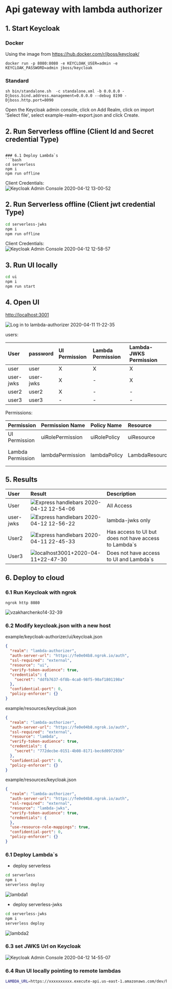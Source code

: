 # Api gateway with lambda authorizer

## 1. Start Keycloak

### Docker
Using the image from https://hub.docker.com/r/jboss/keycloak/
```
docker run -p 8080:8080 -e KEYCLOAK_USER=admin -e KEYCLOAK_PASSWORD=admin jboss/keycloak
```
###  Standard
```
sh bin/standalone.sh  -c standalone.xml -b 0.0.0.0 -Djboss.bind.address.management=0.0.0.0 --debug 8190 -Djboss.http.port=8090
```
Open the Keycloak admin console, click on Add Realm, click on import 'Select file', select example-realm-export.json and click Create.

## 2. Run Serverless offline (Client Id and Secret credential Type)

```

### 6.1 Deploy Lambda`s
```bash
cd serverless
npm i
npm run offline
```
Client Credentials:  
![Keycloak Admin Console 2020-04-12 13-00-52](../../docs/Keycloak%20Admin%20Console%202020-04-12%2013-00-52.png)

## 2. Run Serverless offline (Client jwt credential Type)
```bash
cd serverless-jwks
npm i
npm run offline
```

Client Credentials:  
![Keycloak Admin Console 2020-04-12 12-58-57](../../docs/Keycloak%20Admin%20Console%202020-04-12%2012-58-57.png)



## 3. Run UI locally

```bash
cd ui
npm i
npm run start
```

## 4. Open UI
[http://localhost:3001](http://localhost:3001)

![Log in to lambda-authorizer 2020-04-11 11-22-35](../../docs/Log%20in%20to%20lambda-authorizer%202020-04-11%2011-22-35.png)

users:

| User      | password  | UI Permission | Lambda Permission | Lambda-JWKS Permission |
|:----------|:----------|:--------------|:------------------|:-----------------------|
| user      | user      | X             | X                 | X                      |
| user-jwks | user-jwks | X             | -                 | X                      |
| user2     | user2     | X             | -                 | -                      |
| user3     | user3     | -             | -                 | -                      |

Permissions:

| Permission        | Permission Name  | Policy Name  | Resource       | Action                      |
|:------------------|:-----------------|:-------------|:---------------|:----------------------------|
| UI Permission     | uiRolePermission | uiRolePolicy | uiResource     | Access To UI                |
| Lambda Permission | lambdaPermission | lambdaPolicy | LambdaResource | Permission To Invoke Lambda |

## 5. Results

| User      | Result                                                                                                 | Description                                           |
|:----------|:-------------------------------------------------------------------------------------------------------|:------------------------------------------------------|
| User      | ![Express handlebars 2020-04-12 12-54-06](../../docs/Express%20handlebars%202020-04-12%2012-54-06.png) | All Access                                            |
| user-jwks | ![Express handlebars 2020-04-12 12-56-22](../../docs/Express%20handlebars%202020-04-12%2012-56-22.png) | lambda-jwks only                                      |
| User2     | ![Express handlebars 2020-04-11 22-45-33](../../docs/Express%20handlebars%202020-04-12%2012-57-43.png) | Has access to UI but does not have access to Lambda`s |
| User3     | ![localhost3001+2020-04-11+22-47-30](../../docs/localhost3001%2B2020-04-11%2B22-47-30.png)             | Does not have access to UI and Lambda`s               |

## 6. Deploy to cloud
### 6.1 Run Keycloak with ngrok
```console
ngrok http 8080 
```
![vzakharchenko14-32-39](../../docs/vzakharchenko14-32-39.png)
### 6.2 Modify keycloak.json with a new host

example/keycloak-authorizer/ui/keycloak.json
```json
{
  "realm": "lambda-authorizer",
  "auth-server-url": "https://fe0e04b8.ngrok.io/auth",
  "ssl-required": "external",
  "resource": "ui",
  "verify-token-audience": true,
  "credentials": {
    "secret": "ddfb7637-6f8b-4ca8-98f5-90af1801198a"
  },
  "confidential-port": 0,
  "policy-enforcer": {}
}
```

example/resources/keycloak.json
```json
{
  "realm": "lambda-authorizer",
  "auth-server-url": "https://fe0e04b8.ngrok.io/auth",
  "ssl-required": "external",
  "resource": "lambda",
  "verify-token-audience": true,
  "credentials": {
    "secret": "772decbe-0151-4b08-8171-bec6d097293b"
  },
  "confidential-port": 0,
  "policy-enforcer": {}
}
```
example/resources/keycloak.json
```json
{
  "realm": "lambda-authorizer",
  "auth-server-url": "https://fe0e04b8.ngrok.io/auth",
  "ssl-required": "external",
  "resource": "lambda-jwks",
  "verify-token-audience": true,
  "credentials": {
  },
  "use-resource-role-mappings": true,
  "confidential-port": 0,
  "policy-enforcer": {}
}
```

### 6.1 Deploy Lambda`s
- deploy serverless
```bash
cd serverless
npm i
serverless deploy
```
![lambda1](../../docs/lambda1.png)

- deploy serverless-jwks
```bash
cd serverless-jwks
npm i
serverless deploy
```
![lambda2](../../docs/lambda2.png)
### 6.3 set JWKS Url on Keycloak
![Keycloak Admin Console 2020-04-12 14-55-07](../../docs/Keycloak%20Admin%20Console%202020-04-12%2014-55-07.png)
### 6.4 Run UI locally pointing to remote lambdas
```bash
LAMBDA_URL=https://xxxxxxxxxx.execute-api.us-east-1.amazonaws.com/dev/hello LAMBDA_JWKS_URL=https://yyyyyyyyyy.execute-api.us-east-1.amazonaws.com/dev/hello node index.js
```
